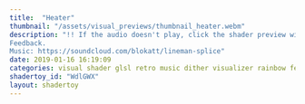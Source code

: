 ```yaml
---
title:  "Heater"
thumbnail: "/assets/visual_previews/thumbnail_heater.webm"
description: "!! If the audio doesn't play, click the shader preview window right after refreshing the page !!
Feedback.
Music: https://soundcloud.com/blokatt/lineman-splice"
date: 2019-01-16 16:19:09
categories: visual shader glsl retro music dither visualizer rainbow feedback milkdrop
shadertoy_id: "WdlGWX" 
layout: shadertoy
---
```


